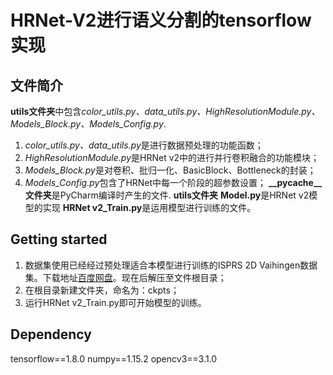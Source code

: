 # HRNet-V2进行语义分割的tensorflow实现
## 文件简介
**utils文件夹**中包含*color_utils.py、data_utils.py、HighResolutionModule.py、Models_Block.py、Models_Config.py*.
1. *color_utils.py、data_utils.py*是进行数据预处理的功能函数；
2. *HighResolutionModule.py*是HRNet v2中的进行并行卷积融合的功能模块；
3. *Models_Block.py*是对卷积、批归一化、BasicBlock、Bottleneck的封装；
4. *Models_Config.py*包含了HRNet中每一个阶段的超参数设置；
**__pycache__文件夹**是PyCharm编译时产生的文件.
**utils文件夹**
**Model.py**是HRNet v2模型的实现
**HRNet v2_Train.py**是运用模型进行训练的文件。
## Getting started
1. 数据集使用已经经过预处理适合本模型进行训练的ISPRS 2D Vaihingen数据集。下载地址[百度网盘](超链接地址 "分享码：")。现在后解压至文件根目录；
2. 在根目录新建文件夹，命名为：ckpts；
3. 运行HRNet v2_Train.py即可开始模型的训练。
## Dependency
tensorflow==1.8.0
numpy==1.15.2
opencv3==3.1.0
